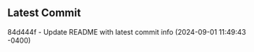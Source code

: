 
## Latest Commit
84d444f - Update README with latest commit info (2024-09-01 11:49:43 -0400) <Yunxi-Zhou>
